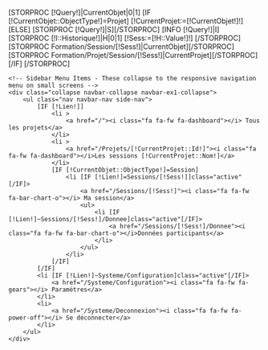 [STORPROC [!Query!]|CurrentObjet|0|1]
        [IF [!CurrentObjet::ObjectType!]=Projet]
            [!CurrentProjet:=[!CurrentObjet!]!]
        [ELSE]
            [STORPROC [!Query!]|S][/STORPROC]
            [INFO [!Query!]|I]
            [STORPROC [!I::Historique!]|H|0|1]
                [!Sess:=[!H::Value!]!]
            [/STORPROC]
            [STORPROC Formation/Session/[!Sess!]|CurrentObjet][/STORPROC]
            [STORPROC Formation/Projet/Session/[!Sess!]|CurrentProjet][/STORPROC]
        [/IF]
[/STORPROC]

    <!-- Sidebar Menu Items - These collapse to the responsive navigation menu on small screens -->
    <div class="collapse navbar-collapse navbar-ex1-collapse">
        <ul class="nav navbar-nav side-nav">
            [IF [!Lien!]]
                <li >
                    <a href="/"><i class="fa fa-fw fa-dashboard"></i> Tous les projets</a>
                </li>
                <li >
                    <a href="/Projets/[!CurrentProjet::Id!]"><i class="fa fa-fw fa-dashboard"></i>Les sessions [!CurrentProjet::Nom!]</a>
                </li>
                [IF [!CurrentObjet::ObjectType!]=Session]
                    <li [IF [!Lien!]=Sessions/[!Sess!]]class="active"[/IF]>
                        <a href="/Sessions/[!Sess!]"><i class="fa fa-fw fa-bar-chart-o"></i> Ma session</a>
                        <ul>
                            <li [IF [!Lien!]~Sessions/[!Sess!]/Donnee]class="active"[/IF]>
                                <a href="/Sessions/[!Sess!]/Donnee"><i class="fa fa-fw fa-bar-chart-o"></i>Données participants</a>
                            </li>
                        </ul>
                    </li>
                [/IF]
            [/IF]
            <li [IF [!Lien!]~Systeme/Configuration]class="active"[/IF]>
                <a href="/Systeme/Configuration"><i class="fa fa-fw fa-gears"></i> Paramètres</a>
            </li>
            <li>
                <a href="/Systeme/Deconnexion"><i class="fa fa-fw fa-power-off"></i> Se déconnecter</a>
            </li>
        </ul>
    </div>
